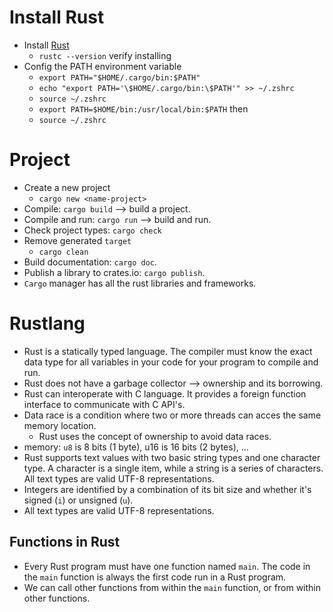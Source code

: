 # Install Rust
- Install [Rust](https://www.rust-lang.org/tools/install)
  - `rustc --version` verify installing
- Config the PATH environment variable
  - `export PATH="$HOME/.cargo/bin:$PATH"`
  - `echo "export PATH='\$HOME/.cargo/bin:\$PATH'" >> ~/.zshrc`
  - `source ~/.zshrc`
  - `export PATH=$HOME/bin:/usr/local/bin:$PATH` then
  - `source ~/.zshrc`

# Project
- Create a new project
  - `cargo new <name-project>`
- Compile: `cargo build` --> build a project.
- Compile and run: `cargo run` --> build and run.
- Check project types: `cargo check`
- Remove generated `target`
  - `cargo clean`
- Build documentation: `cargo doc`.
- Publish a library to crates.io: `cargo publish`.
- `Cargo` manager has all the rust libraries and frameworks.
# Rustlang
- Rust is a statically typed language. The compiler must know the exact data type for all variables in your code for your program to compile and run.
- Rust does not have a garbage collector --> ownership and its borrowing.
- Rust can interoperate with C language. It provides a foreign function interface to communicate with C API's.
- Data race is a condition where two or more threads can acces the same memory location.
  - Rust uses the concept of ownership to avoid data races.
- memory: `u8` is 8 bits (1 byte), u16 is 16 bits (2 bytes), ...
- Rust supports text values with two basic string types and one character type. A character is a single item, while a string is a series of characters. All text types are valid UTF-8 representations.
- Integers are identified by a combination of its bit size and whether it's signed (`i`) or unsigned (`u`).
- All text types are valid UTF-8 representations.
## Functions in Rust
- Every Rust program must have one function named `main`. The code in the `main` function is always the first code run in a Rust program.
- We can call other functions from within the `main` function, or from within other functions.
